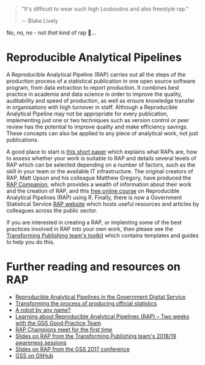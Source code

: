 >"It's difficult to wear such high Louboutins and also freestyle rap."
>
>-- Blake Lively

No, no, no - not _that_ kind of rap :see_no_evil:...

# Reproducible Analytical Pipelines

A Reproducible Analytical Pipeline (RAP) carries out all the steps of the production process of a statistical publication in one open source software program, from data extraction to report production. It combines best practice in academia and data science in order to improve the quality, auditability and speed of production, as well as ensure knowledge transfer in organisations with high turnover in staff. Although a Reproducible Analytical Pipeline may not be appropriate for every publication, implementing just one or two techniques such as version control or peer review has the potential to improve quality and make efficiency savings. These concepts can also be applied to any piece of analytical work, not just publications.

A good place to start is [this short paper](https://www.isdscotland.org/About-ISD/Methodologies/_docs/Reproducible_Analytical_Pipelines_paper_v1.4.pdf) which explains what RAPs are, how to assess whether your work is suitable to RAP and details several levels of RAP which can be selected depending on a number of factors, such as the skill in your team or the available IT infrastructure. The original creators of RAP, Matt Upson and his colleague Matthew Gregory, have produced the [RAP Companion](https://ukgovdatascience.github.io/rap_companion/), which provides a wealth of information about their work and the creation of RAP, and this [free online course](https://www.udemy.com/reproducible-analytical-pipelines/) on Reproducible Analytical Pipelines (RAP) using R. Finally, there is now a Government Statistical Service [RAP website](https://ukgovdatascience.github.io/rap-website/index.html) which hosts useful resources and articles by colleagues across the public sector.

If you are interested in creating a RAP, or implenting some of the best practices involved in RAP into your own work, then please see the [Transforming Publishing team's toolkit](https://github.com/NHS-NSS-transforming-publications/Toolkit) which contains templates and guides to help you do this.

# Further reading and resources on RAP

- [Reproducible Analytical Pipelines in the Government Digital Service](https://dataingovernment.blog.gov.uk/2017/03/27/reproducible-analytical-pipeline/)
- [Transforming the process of producing official statistics](https://dataingovernment.blog.gov.uk/2017/11/27/transforming-the-process-of-producing-official-statistics/)
- [A robot by any name?](https://www.statisticsauthority.gov.uk/a-robot-by-any-name/)
- [Learning about Reproducible Analytical Pipelines (RAP) – Two weeks with the GSS Good Practice Team](https://gss.civilservice.gov.uk/blog/learning-about-reproducible-analytical-pipelines-rap-two-weeks-with-the-gss-good-practice-team/)
- [RAP Champions meet for the first time](https://gss.civilservice.gov.uk/news/rap-champions-meet-for-the-first-time/)
- [Slides on RAP from the Transforming Publishing team's 2018/19 awareness sessions](http://rpubs.com/annahprice/rap)
- [Slides on RAP from the GSS 2017 conference](https://gss.civilservice.gov.uk/wp-content/uploads/2018/01/2017-11-22-RAP_GSS_Conference_w_dfe_dcms_moj.pdf)
- [GSS on GitHub](https://github.com/ukgovdatascience)
